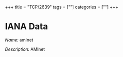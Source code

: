 +++
title = "TCP/2639"
tags = [""]
categories = [""]
+++

# IANA Data

_Name:_ aminet

_Description:_ AMInet


